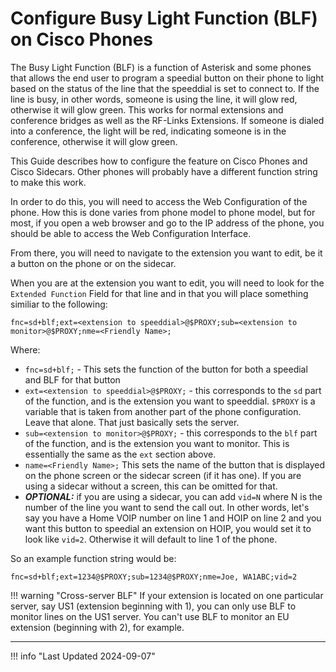# Configure Busy Light Function (BLF) on Cisco Phones

The Busy Light Function (BLF) is a function of Asterisk and some phones that allows the end user to program a speedial button on their phone to light based on the status of the line that the speeddial is set to connect to. If the line is busy, in other words, someone is using the line, it will glow red, otherwise it will glow green. This works for normal extensions and conference bridges as well as the RF-Links Extensions. If someone is dialed into a conference, the light will be red, indicating someone is in the conference, otherwise it will glow green.

This Guide describes how to configure the feature on Cisco Phones and Cisco Sidecars. Other phones will probably have a different function string to make this work.

In order to do this, you will need to access the Web Configuration of the phone. How this is done varies from phone model to phone model, but for most, if you open a web browser and go to the IP address of the phone, you should be able to access the Web Configuration Interface.

From there, you will need to navigate to the extension you want to edit, be it a button on the phone or on the sidecar.

When you are at the extension you want to edit, you will need to look for the ```Extended Function``` Field for that line and in that you will place something similiar to the following:

``` text
fnc=sd+blf;ext=<extension to speeddial>@$PROXY;sub=<extension to monitor>@$PROXY;nme=<Friendly Name>;
```

Where:

* `fnc=sd+blf;` - This sets the function of the button for both a speedial and BLF for that button
* `ext=<extension to speeddial>@$PROXY;` - this corresponds to the `sd` part of the function, and is the extension you want to speeddial. `$PROXY` is a variable that is taken from another part of the phone configuration. Leave that alone. That just basically sets the server.
* `sub=<extension to monitor>@$PROXY;` - this corresponds to the `blf` part of the function, and is the extension you want to monitor. This is essentially the same as the `ext` section above.
* `name=<Friendly Name>;` This sets the name of the button that is displayed on the phone screen or the sidecar screen (if it has one). If you are using a sidecar without a screen, this can be omitted for that.
* ***OPTIONAL:*** if you are using a sidecar, you can add `vid=N` where N is the number of the line you want to send the call out. In other words, let's say you have a Home VOIP number on line 1 and HOIP on line 2 and you want this button to speedial an extension on HOIP, you would set it to look like `vid=2`. Otherwise it will default to line 1 of the phone.

So an example function string would be:

``` text
fnc=sd+blf;ext=1234@$PROXY;sub=1234@$PROXY;nme=Joe, WA1ABC;vid=2
```

!!! warning "Cross-server BLF"
    If your extension is located on one particular server, say US1 (extension beginning with 1), you can only use BLF to monitor lines on the US1 server.  You can't use BLF to monitor an EU extension (beginning with 2), for example.

----

!!! info "Last Updated 2024-09-07"
